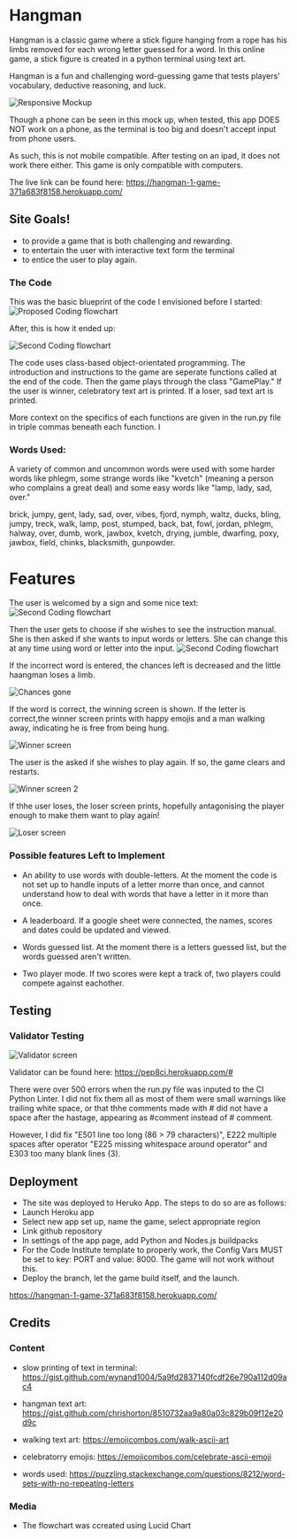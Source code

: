 # Hangman

Hangman is a classic game where a stick figure hanging from a rope has his limbs removed for each wrong letter guessed for a word. In this online game, a stick figure is created in a python terminal using text art. 

Hangman is a fun and challenging word-guessing game that tests players' vocabulary, deductive reasoning, and luck.

![Responsive Mockup](amiresponsive.png)

Though a phone can be seen in this mock up, when tested, this app DOES NOT work on a phone, as the terminal is too big and doesn't accept input from phone users.

As such, this is not mobile compatible. After testing on an ipad, it does not work there either. This game is only compatible with computers. 


The live link can be found here: 
https://hangman-1-game-371a683f8158.herokuapp.com/

## Site Goals!
- to provide a game that is both challenging and rewarding.
- to entertain the user with interactive text form the terminal
- to entice the user to play again.  

### The Code
This was the basic blueprint of the code I envisioned before I started: 
![Proposed Coding flowchart](flowchart.png)

After, this is how it ended up: 

![Second Coding flowchart](DIAGRAM2.png)

The code uses class-based object-orientated programming. 
The introduction and instructions to the game are seperate functions called at the end of the code. Then the game plays through the class "GamePlay." If the user is  winner, celebratory text art is printed. If a loser, sad text art is printed. 

More context on the specifics of each functions are given in the run.py file in triple commas beneath each function. l

### Words Used: 
A variety of common and uncommon words were used with some harder words like phlegm, some strange words like "kvetch" (meaning a person who complains a great deal) and some easy words like "lamp, lady, sad, over."

brick, jumpy, gent, lady, sad, over, vibes, fjord, nymph, waltz, ducks, bling, jumpy, treck, walk, lamp, post, stumped, back, bat, fowl, jordan, phlegm, halway, over, dumb, work, jawbox, kvetch, drying, jumble, dwarfing, poxy, jawbox, field, chinks, blacksmith, gunpowder.

# Features
The user is welcomed by a sign and some nice text: 
![Second Coding flowchart](LANDINGART.png)

Then the user gets to choose if she wishes to see the instruction manual. She is then asked if she wants to input words or letters. She can change this at any time using word or letter into the input. 
![Second Coding flowchart](landing2.png)

If the incorrect word is entered, the chances left is decreased and the little haangman loses a limb. 

![Chances gone](landing3.png)

If the word is correct, the winning screen is shown. If the letter is correct,the winner screen prints with happy emojis and a man walking away, indicating he is free from being hung. 

![Winner screen ](winning1.png)

The user is the asked if she wishes to play again. If so, the game clears and restarts. 

![Winner screen 2](wining2.png)

If thhe user loses, the loser screen prints, hopefully antagonising the player enough to make them want to play again!

![Loser screen ](loser.png)

### Possible features Left to Implement

- An ability to use words with double-letters. At the moment the code is not set up to handle inputs of a letter morre than once, and cannot understand how to deal with words that have a letter in it more than once.

- A leaderboard. If a google sheet were connected, the names, scores and dates could be updated and viewed. 

- Words guessed list. At the moment there is a letters guessed list, but the words guessed aren't written. 

- Two player mode. If two scores were kept a track of, two players could compete against eachother. 

## Testing 

### Validator Testing 
![Validator screen ](validator.png)

Validator can be found here: https://pep8ci.herokuapp.com/#

There were over 500 errors when the run.py file was inputed to the CI Python Linter. I did not fix them all as most of them were small warnings like trailing white space, or that thhe comments made with # did not have a space after the hastage, appearing as #comment instead of # comment. 

However, I did fix "E501 line too long (86 > 79 characters)", E222 multiple spaces after operator "E225 missing whitespace around operator" and  E303 too many blank lines (3).

## Deployment

- The site was deployed to Heruko App. 
The steps to do so are as follows: 
- Launch Heroku app
- Select new app set up, name the game, select appropriate region
- Link github repository
- In settings of the app page, add Python and Nodes.js buildpacks
- For the Code Institute template to properly work, the Config Vars MUST be set to key: PORT and value: 8000. The game will not work without this. 
- Deploy the branch, let the game build itself, and the launch. 

 https://hangman-1-game-371a683f8158.herokuapp.com/


## Credits 
### Content 

- slow printing of text in terminal: https://gist.github.com/wynand1004/5a9fd2837140fcdf26e790a112d09ac4

- hangman text art: https://gist.github.com/chrishorton/8510732aa9a80a03c829b09f12e20d9c

- walking text art: https://emojicombos.com/walk-ascii-art

- celebratorry emojis:  https://emojicombos.com/celebrate-ascii-emoji

- words used: https://puzzling.stackexchange.com/questions/8212/word-sets-with-no-repeating-letters



### Media

- The flowchart was ccreated using Lucid Chart 


